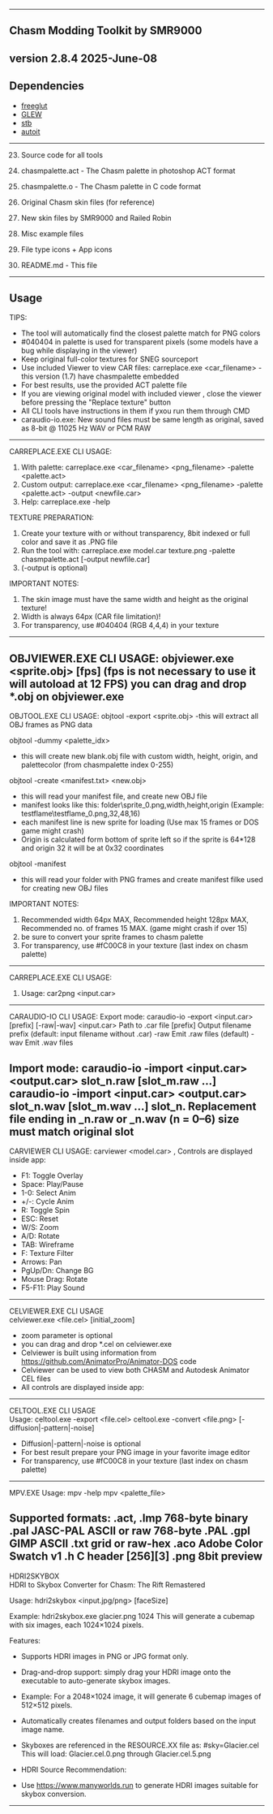 --------------------------------------------------------------------------------
Chasm Modding Toolkit by SMR9000
--------------------------------------------------------------------------------
version 2.8.4 2025-June-08
--------------------------------------------------------------------------------
Dependencies
--------------------------------------------------------------------------------
- [freeglut](https://github.com/freeglut/freeglut)
- [GLEW](https://glew.sourceforge.net)
- [stb](https://github.com/nothings/stb)
- [autoit](https://www.autoitscript.com/site/)
--------------------------------------------------------------------------------
23. Source code for all tools

24. chasmpalette.act - The Chasm palette in photoshop ACT format
25. chasmpalette.o - The Chasm palette in C code format

26. Original Chasm skin files (for reference)
27. New skin files by SMR9000 and Railed Robin
28. Misc example files
29. File type icons + App icons
30. README.md - This file
--------------------------------------------------------------------------------
Usage
--------------------------------------------------------------------------------
TIPS:
- The tool will automatically find the closest palette match for PNG colors
- #040404 in palette is used for transparent pixels (some models have a bug while displaying in the viewer)
- Keep original full-color textures for SNEG sourceport
- Use included Viewer to view CAR files: carreplace.exe <car_filename> - this version (1.7) have chasmpalette embedded
- For best results, use the provided ACT palette file
- If you are viewing original model with included viewer , close the viewer before pressing the "Replace texture" button
- All CLI tools have instructions in them if yxou run them through CMD
- caraudio-io.exe: New sound files must be same length as original, saved as 8-bit @ 11025 Hz WAV or PCM RAW

--------------------------------------------------------------------------------
CARREPLACE.EXE CLI USAGE:
1. With palette: carreplace.exe <car_filename> <png_filename> -palette <palette.act>
2. Custom output: carreplace.exe <car_filename> <png_filename> -palette <palette.act> -output <newfile.car>
3. Help: carreplace.exe -help

TEXTURE PREPARATION:
1. Create your texture with or without transparency, 8bit indexed or full color and save it as .PNG file 
2. Run the tool with: carreplace.exe model.car texture.png -palette chasmpalette.act [-output newfile.car] 
3. (-output is optional)

IMPORTANT NOTES:
1. The skin image must have the same width and height as the original texture!
2. Width is always 64px (CAR file limitation)!
3. For transparency, use #040404 (RGB 4,4,4) in your texture

--------------------------------------------------------------------------------
OBJVIEWER.EXE CLI USAGE:
objviewer.exe <sprite.obj> [fps] (fps is not necessary to use it will autoload at 12 FPS)
you can drag and drop *.obj on objviewer.exe
--------------------------------------------------------------------------------

OBJTOOL.EXE CLI USAGE:
objtool -export   <sprite.obj>
-this will extract all OBJ frames as PNG data

objtool -dummy    <w> <h> <origin> <frames> <palette_idx>
- this will create new blank.obj file with custom width, height, origin, and palettecolor (from chasmpalette index 0-255)

objtool -create   <manifest.txt> <new.obj>
- this will read your manifest file, and create new OBJ file
- manifest looks like this: folder\sprite_0.png,width,height,origin (Example: testflame\testflame_0.png,32,48,16)
- each manifest line is new sprite for loading (Use max 15 frames or DOS game might crash)
- Origin is calculated form bottom of sprite left so if the sprite is 64*128 and origin 32 it will be at 0x32 coordinates

objtool -manifest <folder>
- this will read your folder with PNG frames and create manifest filke used for creating new OBJ files

IMPORTANT NOTES:
1. Recommended width 64px MAX, Recommended height 128px MAX, Recommended no. of frames 15 MAX. (game might crash if over 15)
2. be sure to convert your sprite frames to chasm palette
3. For transparency, use #fC00C8 in your texture (last index on chasm palette)

------------------------------
CARREPLACE.EXE CLI USAGE:
1. Usage: car2png <input.car>
------------------------------
CARAUDIO-IO CLI USAGE:
Export mode:
caraudio-io -export <input.car> [prefix] [-raw|-wav]
<input.car>   Path to .car file
[prefix]      Output filename prefix (default: input filename without .car)
-raw          Emit .raw files (default)
-wav          Emit .wav files

Import mode:
caraudio-io -import <input.car> <output.car> slot_n.raw [slot_m.raw ...]
caraudio-io -import <input.car> <output.car> slot_n.wav [slot_m.wav ...]
slot_n.<ext>  Replacement file ending in _n.raw or _n.wav (n = 0–6)
size must match original slot
------------------------------
CARVIEWER CLI USAGE:
carviewer <model.car> , Controls are displayed inside app:
- F1: Toggle Overlay
- Space: Play/Pause
- 1-0: Select Anim
- +/-: Cycle Anim
- R: Toggle Spin
- ESC: Reset
- W/S: Zoom
- A/D: Rotate
- TAB: Wireframe
- F: Texture Filter
- Arrows: Pan
- PgUp/Dn: Change BG
- Mouse Drag: Rotate
- F5-F11: Play Sound
------------------------------
CELVIEWER.EXE CLI USAGE  
celviewer.exe <file.cel> [initial_zoom] 
- zoom parameter is optional
- you can drag and drop *.cel on celviewer.exe
- Celviewer is built using information from https://github.com/AnimatorPro/Animator-DOS code
- Celviewer can be used to view both CHASM and Autodesk Animator CEL files
- All controls are displayed inside app:
------------------------------
CELTOOL.EXE CLI USAGE  
Usage:
celtool.exe -export <file.cel>
celtool.exe -convert <file.png> [-diffusion|-pattern|-noise]
- Diffusion|-pattern|-noise is optional
- For best result prepare your PNG image in your favorite image editor
- For transparency, use #fC00C8 in your texture (last index on chasm palette)
--------------------------------------------------------------------------------
MPV.EXE
Usage:
mpv -help
mpv <palette_file>

Supported formats:
  .act, .lmp    768-byte binary
  .pal          JASC-PAL ASCII or raw 768-byte .PAL
  .gpl          GIMP ASCII
  .txt          grid or raw-hex
  .aco          Adobe Color Swatch v1
  .h            C header [256][3]
  .png    8bit preview
--------------------------------------------------------------------------------
HDRI2SKYBOX  
HDRI to Skybox Converter for Chasm: The Rift Remastered

Usage:
  hdri2skybox <input.jpg/png> [faceSize]

Example:
  hdri2skybox.exe glacier.png 1024
  This will generate a cubemap with six images, each 1024×1024 pixels.

Features:
- Supports HDRI images in PNG or JPG format only.
- Drag-and-drop support: simply drag your HDRI image onto the executable to auto-generate skybox images.
- Example: For a 2048×1024 image, it will generate 6 cubemap images of 512×512 pixels.
- Automatically creates filenames and output folders based on the input image name.
- Skyboxes are referenced in the RESOURCE.XX file as: #sky=Glacier.cel
  This will load: Glacier.cel.0.png through Glacier.cel.5.png

- HDRI Source Recommendation:
- Use https://www.manyworlds.run to generate HDRI images suitable for skybox conversion.
--------------------------------------------------------------------------------
